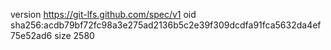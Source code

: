 version https://git-lfs.github.com/spec/v1
oid sha256:acdb79bf72fc98a3e275ad2136b5c2e39f309dcdfa91fca5632da4ef75e52ad6
size 2580
